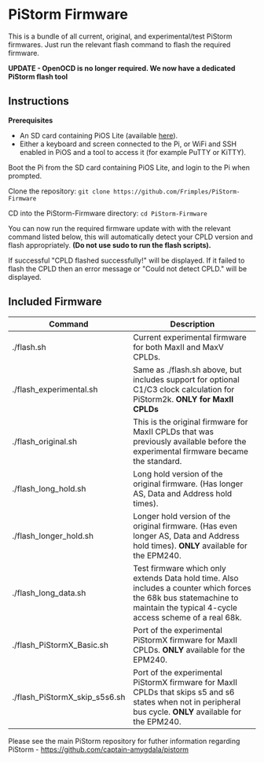 # PiStorm Firmware

This is a bundle of all current, original, and experimental/test PiStorm firmwares. Just run the relevant flash command to flash the required firmware.

**UPDATE - OpenOCD is no longer required. We now have a dedicated PiStorm flash tool**

## Instructions

**Prerequisites**
- An SD card containing PiOS Lite (available [here](https://www.raspberrypi.com/software/)).
- Either a keyboard and screen connected to the Pi, or WiFi and SSH enabled in PiOS and a tool to access it (for example PuTTY or KiTTY).

Boot the Pi from the SD card containing PiOS Lite, and login to the Pi when prompted.

Clone the repository:
`git clone https://github.com/Frimples/PiStorm-Firmware`

CD into the PiStorm-Firmware directory:
`cd PiStorm-Firmware`

You can now run the required firmware update with with the relevant command listed below, this will automatically detect your CPLD version and flash appropriately. **(Do not use sudo to run the flash scripts).**

If successful "CPLD flashed successfully!" will be displayed. If it failed to flash the CPLD then an error message or "Could not detect CPLD." will be displayed. 

## Included Firmware


| Command | Description |
| ----------- | ----------- |
| ./flash.sh | Current experimental firmware for both MaxII and MaxV CPLDs. |
| ./flash_experimental.sh | Same as ./flash.sh above, but includes support for optional C1/C3 clock calculation for PiStorm2k. **ONLY for MaxII CPLDs** |
| ./flash_original.sh | This is the original firmware for MaxII CPLDs that was previously available before the experimental firmware became the standard. |
| ./flash_long_hold.sh | Long hold version of the original firmware. (Has longer AS, Data and Address hold times).|
| ./flash_longer_hold.sh | Longer hold version of the original firmware. (Has even longer AS, Data and Address hold times). **ONLY** available for the EPM240. |
| ./flash_long_data.sh | Test firmware which only extends Data hold time. Also includes a counter which forces the 68k bus statemachine to maintain the typical 4-cycle access scheme of a real 68k. |
| ./flash_PiStormX_Basic.sh | Port of the experimental PiStormX firmware for MaxII CPLDs. **ONLY** available for the EPM240. |
| ./flash_PiStormX_skip_s5s6.sh | Port of the experimental PiStormX firmware for MaxII CPLDs that skips s5 and s6 states when not in peripheral bus cycle. **ONLY** available for the EPM240. |


Please see the main PiStorm repository for futher information regarding PiStorm - https://github.com/captain-amygdala/pistorm
